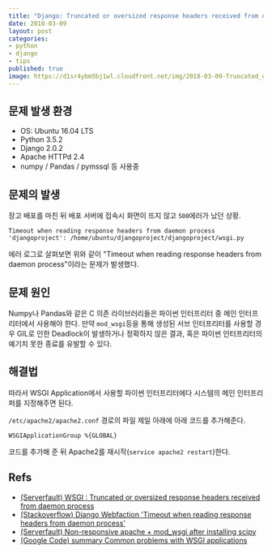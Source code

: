 ```yaml
---
title: "Django: Truncated or oversized response headers received from daemon process 에러 해결법"
date: 2018-03-09
layout: post
categories:
- python
- django
- tips
published: true
image: https://d1sr4ybm5bj1wl.cloudfront.net/img/2018-03-09-Truncated_or_oversized_response_headers_received_from_daemon_process_django_wsgi.png
---
```


## 문제 발생 환경

- OS: Ubuntu 16.04 LTS
- Python 3.5.2
- Django 2.0.2
- Apache HTTPd 2.4
- numpy / Pandas / pymssql 등 사용중

## 문제의 발생

장고 배포를 마친 뒤 배포 서버에 접속시 화면이 뜨지 않고 `500`에러가 났던 상황.

```shell
Timeout when reading response headers from daemon process 'djangoproject': /home/ubuntu/djangoproject/djangoproject/wsgi.py
```

에러 로그로 살펴보면 위와 같이 "Timeout when reading response headers from daemon process"이라는 문제가 발생했다.

## 문제 원인

Numpy나 Pandas와 같은 C 의존 라이브러리들은 파이썬 인터프리터 중 메인 인터프리터에서 사용해야 한다. 만약 `mod_wsgi`등을 통해 생성된 서브 인터프리터를 사용할 경우 GIL로 인한 Deadlock이 발생하거나 정확하지 않은 결과, 혹은 파이썬 인터프리터의 예기치 못한 종료를 유발할 수 있다.

## 해결법

따라서 WSGI Application에서 사용할 파이썬 인터프리터에다 시스템의 메인 인터프리퍼를 지정해주면 된다.

`/etc/apache2/apache2.conf` 경로의 파일 제일 아래에 아래 코드를 추가해준다.

```
WSGIApplicationGroup %{GLOBAL}
```

코드를 추가해 준 뒤 Apache2를 재시작(`service apache2 restart`)한다.

## Refs

- [(Serverfault) WSGI : Truncated or oversized response headers received from daemon process](https://serverfault.com/questions/844761/wsgi-truncated-or-oversized-response-headers-received-from-daemon-process)
- [(Stackoverflow) Django Webfaction 'Timeout when reading response headers from daemon process'](https://stackoverflow.com/questions/40413171/django-webfaction-timeout-when-reading-response-headers-from-daemon-process/40414207#40414207)
- [(Serverfault) Non-responsive apache + mod_wsgi after installing scipy](https://serverfault.com/questions/514242/non-responsive-apache-mod-wsgi-after-installing-scipy/514251#514251)
- [(Google Code) summary Common problems with WSGI applications](https://code.google.com/archive/p/modwsgi/wikis/ApplicationIssues.wiki#Python_Simplified_GIL_State_API)

